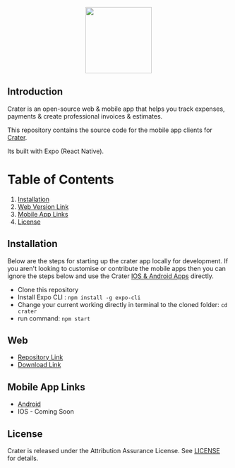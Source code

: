 <p align="center"><img height="150px" src="https://res.cloudinary.com/bytefury/image/upload/v1574149856/Crater/craterframe.png"></p>

## Introduction

Crater is an open-source web & mobile app that helps you track expenses, payments & create professional invoices & estimates.

This repository contains the source code for the mobile app clients for [Crater](https://craterapp.com).

Its built with Expo (React Native).

# Table of Contents

1. [Installation](#installation)
2. [Web Version Link](#web)
5. [Mobile App Links](#mobile-app-links)
6. [License](#license)

## Installation
Below are the steps for starting up the crater app locally for development. If you aren't looking to customise or contribute the mobile apps then you can ignore the steps below and use the Crater [IOS & Android Apps](#mobile-app-links) directly.

- Clone this repository
- Install Expo CLI : `npm install -g expo-cli`
- Change your current working directly in terminal to the cloned folder: `cd crater`
- run command: `npm start`

## Web
- [Repository Link](https://github.com/bytefuryco/crater)
- [Download Link](https://craterapp.com/downloads)

## Mobile App Links
- [Android](https://play.google.com/store/apps/details?id=com.craterapp.app)
- IOS - Coming Soon

## License
Crater is released under the Attribution Assurance License.
See [LICENSE](LICENSE) for details.